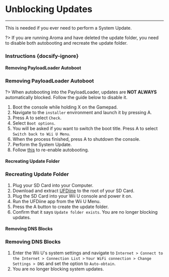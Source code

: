 # Unblocking Updates
---
This is needed if you ever need to perform a System Update.

?> If you are running Aroma and have deleted the update folder, you need to disable both autobooting and recreate the update folder.

### Instructions {docsify-ignore}

<!-- tabs:start -->

#### **Removing PayloadLoader Autoboot**

### Removing PayloadLoader Autoboot

?> When autobooting into the PayloadLoader, updates are **NOT ALWAYS** automatically blocked. Follow the guide below to disable it.

1. Boot the console while holding X on the Gamepad.
1. Navigate to the `installer` environment and launch it by pressing A.
1. Press A to select `Check`.
1. Select `Boot options`.
1. You will be asked if you want to switch the boot title. Press A to select `Switch back to Wii U Menu`.
1. When the process finished, press A to shutdown the console.
1. Perform the System Update.
1. Follow [this](../docs/user-guide/aroma/autoboot) to re-enable autobooting.

#### **Recreating Update Folder**

### Recreating Update Folder

1. Plug your SD Card into your Computer.
1. Download and extract [UFDiine](https://github.com/GaryOderNichts/UFDiine/releases/latest) to the root of your SD Card.
1. Plug the SD Card into your Wii U console and power it on.
1. Run the UFDiine app from the Wii U Menu.
1. Press the A button to create the update folder.
1. Confirm that it says `Update folder exists`. You are no longer blocking updates.

#### **Removing DNS Blocks**

### Removing DNS Blocks

1. Enter the Wii U's system settings and navigate to `Internet > Connect to the Internet > Connection List >`
`Your WiFi connection > Change Settings > DNS` and set the option to `Auto-obtain`.
1. You are no longer blocking system updates.

<!-- tabs:end -->
